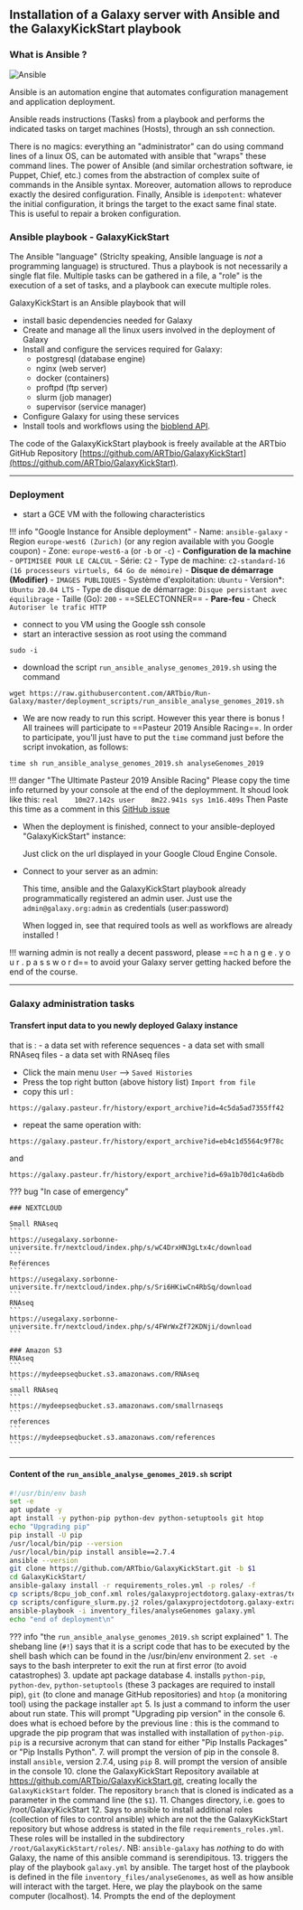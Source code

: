 ## Installation of a Galaxy server with Ansible and the GalaxyKickStart playbook

### What is Ansible ?

![Ansible](images/ansible.png)

Ansible is an automation engine that automates configuration management and application
deployment.

Ansible reads instructions (Tasks) from a playbook and performs the indicated tasks on
target machines (Hosts), through an ssh connection.

There is no magics: everything an "administrator" can do using command lines of a linux OS,
can be automated with ansible that "wraps" these command lines.
The power of Ansible (and similar orchestration software, ie Puppet, Chief, etc.) comes
from the abstraction of complex suite of commands in the Ansible syntax.
Moreover, automation allows to reproduce exactly the desired configuration.
Finally, Ansible is `idempotent`: whatever the initial configuration, it brings the target
to the exact same final state. This is useful to repair a broken configuration.

### Ansible playbook - GalaxyKickStart

The Ansible "language" (Striclty speaking, Ansible language is *not* a programming language)
is structured. Thus a playbook is not necessarily a single flat file. Multiple tasks can be gathered in a file, a "role" is the execution of a set of tasks, and a playbook can execute multiple roles.
 
GalaxyKickStart is an Ansible playbook that will

- install basic dependencies needed for Galaxy
- Create and manage all the linux users involved in the deployment of Galaxy
- Install and configure the services required for Galaxy:
    - postgresql (database engine)
    - nginx (web server)
    - docker (containers)
    - proftpd (ftp server)
    - slurm (job manager)
    - supervisor (service manager)
- Configure Galaxy for using these services
- Install tools and workflows using the [bioblend API](https://github.com/galaxyproject/bioblend).

The code of the GalaxyKickStart playbook is freely available at the ARTbio GitHub
Repository [https://github.com/ARTbio/GalaxyKickStart](https://github.com/ARTbio/GalaxyKickStart).

----
### Deployment

- start a GCE VM with the following characteristics

!!! info "Google Instance for Ansible deployment"
    - Name: `ansible-galaxy`
    - Region `europe-west6 (Zurich)` (or any region available with you Google coupon)
    - Zone: `europe-west6-a` (or `-b` or `-c`)
    - **Configuration de la machine**
        - `OPTIMISEE POUR LE CALCUL`
        - Série: `C2`
        - Type de machine: `c2-standard-16 (16 processeurs virtuels, 64 Go de mémoire)`
    - **Disque de démarrage (Modifier)**
        - `IMAGES PUBLIQUES`
        - Système d'exploitation: `Ubuntu`
        - Version*: `Ubuntu 20.04 LTS`
        - Type de disque de démarrage: `Disque persistant avec équilibrage`
        - Taille (Go): `200`
        - ==SELECTONNER==
    - **Pare-feu**
        - Check `Autoriser le trafic HTTP`

- connect to you VM using the Google ssh console
- start an interactive session as root using the command
```
sudo -i
```
- download the script `run_ansible_analyse_genomes_2019.sh` using the command
```
wget https://raw.githubusercontent.com/ARTbio/Run-Galaxy/master/deployment_scripts/run_ansible_analyse_genomes_2019.sh
```

- We are now ready to run this script. However this year there is bonus ! All trainees will participate to ==Pasteur 2019
Ansible Racing==.
In order to participate, you'll just have to put the `time` command just before the script invokation, as follows:

```
time sh run_ansible_analyse_genomes_2019.sh analyseGenomes_2019
```

!!! danger "The Ultimate Pasteur 2019 Ansible Racing"
    Please copy the time info returned by your console at the end of the deploymment.
    It shoud look like this:
    ```
    real	10m27.142s
    user	8m22.941s
    sys	1m16.409s
    ```
    Then Paste this time as a comment in this [GitHub issue](https://github.com/ARTbio/Run-Galaxy/issues/25)

- When the deployment is finished, connect to your ansible-deployed "GalaxyKickStart" instance:
    
    Just click on the url displayed in your Google Cloud Engine Console.
    
- Connect to your server as an admin:

    This time, ansible and the GalaxyKickStart playbook already programmatically registered
    an admin user. Just use the `admin@galaxy.org:admin` as credentials (user:password)
    
    When logged in, see that required tools as well as workflows are already installed !

!!! warning
    admin is not really a decent password,
    please ==c h a n g e  .  y o u r  .  p a s s w o r d==
    to avoid your Galaxy server getting hacked before the end of the course.

----
### Galaxy administration tasks
#### Transfert input data to you newly deployed Galaxy instance
that is :
    - a data set with reference sequences
    - a data set with small RNAseq files
    - a data set with RNAseq files

- Click the main menu `User` --> `Saved Histories`
- Press the top right button (above history list) `Import from file`
- copy this url :
```
https://galaxy.pasteur.fr/history/export_archive?id=4c5da5ad7355ff42
```
    
- repeat the same operation with: 
```
https://galaxy.pasteur.fr/history/export_archive?id=eb4c1d5564c9f78c
```
and
```
https://galaxy.pasteur.fr/history/export_archive?id=69a1b70d1c4a6bdb
```

??? bug "In case of emergency"
    
    ### NEXTCLOUD
    
    Small RNAseq
    ```
    https://usegalaxy.sorbonne-universite.fr/nextcloud/index.php/s/wC4DrxHN3gLtx4c/download
    ```
    Reférences
    ```
    https://usegalaxy.sorbonne-universite.fr/nextcloud/index.php/s/Sri6HKiwCn4RbSq/download
    ```
    RNAseq
    ```
    https://usegalaxy.sorbonne-universite.fr/nextcloud/index.php/s/4FWrWxZf72KDNji/download
    ```
    
    ### Amazon S3
    RNAseq
    ```
    https://mydeepseqbucket.s3.amazonaws.com/RNAseq
    ```
    small RNAseq
    ```
    https://mydeepseqbucket.s3.amazonaws.com/smallrnaseqs
    ```
    references
    ```
    https://mydeepseqbucket.s3.amazonaws.com/references
    ```
    
---
#### Content of the `run_ansible_analyse_genomes_2019.sh` script

``` bash
#!/usr/bin/env bash
set -e
apt update -y
apt install -y python-pip python-dev python-setuptools git htop
echo "Upgrading pip"
pip install -U pip
/usr/local/bin/pip --version
/usr/local/bin/pip install ansible==2.7.4
ansible --version
git clone https://github.com/ARTbio/GalaxyKickStart.git -b $1
cd GalaxyKickStart/
ansible-galaxy install -r requirements_roles.yml -p roles/ -f
cp scripts/8cpu_job_conf.xml roles/galaxyprojectdotorg.galaxy-extras/templates/job_conf.xml.j2
cp scripts/configure_slurm.py.j2 roles/galaxyprojectdotorg.galaxy-extras/templates/configure_slurm.py.j2
ansible-playbook -i inventory_files/analyseGenomes galaxy.yml
echo "end of deployment\n"
```

??? info "the `run_ansible_analyse_genomes_2019.sh` script explained"
    1. The shebang line (`#!`) says that it is a script code that has to be executed
    by the shell bash which can be found in the /usr/bin/env environment
    2. `set -e` says to the bash interpreter to exit the run at first error (to avoid catastrophes)
    3. update apt package database
    4. installs `python-pip`, `python-dev`, `python-setuptools` (these 3 packages are required to
    install pip), `git` (to clone and manage GitHub repositories) and `htop` (a monitoring tool)
    using the package installer `apt`
    5. Is just a command to inform the user about run state. This will prompt
    "Upgrading pip version" in the console
    6. does what is echoed before by the previous line : this is the command to upgrade the pip program that was
    installed with installation of `python-pip`.
    `pip` is a recursive acronym that can stand for either "Pip Installs Packages" or
    "Pip Installs Python".
    7. will prompt the version of pip in the console
    8. install `ansible`, version 2.7.4, using `pip`
    8. will prompt the version of ansible in the console
    10. clone the GalaxyKickStart Repository available at https://github.com/ARTbio/GalaxyKickStart.git,
    creating locally the `GalaxyKickStart` folder. The repository `branch` that is cloned is indicated
    as a parameter in the command line (the `$1`).
    11. Changes directory, i.e. goes to /root/GalaxyKickStart
    12. Says to ansible to install additional roles (collection of files to control ansible)
    which are not the the GalaxyKickStart repository but whose address is stated in the file
    `requirements_roles.yml`. These roles will be installed in the subdirectory
    `/root/GalaxyKickStart/roles/`. NB: `ansible-galaxy` has *nothing* to do with Galaxy,
    the name of this ansible command is serendipitous.
    13. triggers the play of the playbook `galaxy.yml` by ansible. The target host of the playbook
    is defined in the file `inventory_files/analyseGenomes`, as well as how ansible will interact with the target.
    Here, we play the playbook on the same computer (localhost).
    14. Prompts the end of the deployment
